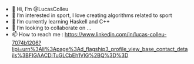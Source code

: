 - 👋 Hi, I’m @LucasColleu
- 👀 I’m interested in sport, I love creating algorithms related to sport
- 🌱 I’m currently learning Haskell and C++
- 💞️ I’m looking to collaborate on ...
- 📫 How to reach me : https://www.linkedin.com/in/lucas-colleu-7074b1206?lipi=urn%3Ali%3Apage%3Ad_flagship3_profile_view_base_contact_details%3BFIGAACDiTuGLCbEh1VIG%2BQ%3D%3D

<!---
LucasColleu/LucasColleu is a ✨ special ✨ repository because its `README.md` (this file) appears on your GitHub profile.
You can click the Preview link to take a look at your changes.
--->
